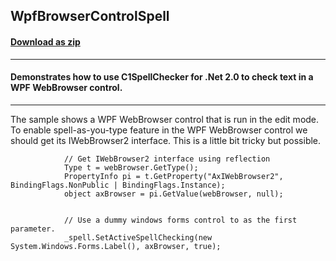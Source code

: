 ## WpfBrowserControlSpell
#### [Download as zip](https://grapecity.github.io/DownGit/#/home?url=https://github.com/GrapeCity/ComponentOne-WinForms-Samples/tree/master/NetFramework\SpellChecker\CS\WebBrowserSpellWpf)
____
#### Demonstrates how to use C1SpellChecker for .Net 2.0 to check text in a WPF WebBrowser control.
____
The sample shows a WPF WebBrowser control that is run in the edit mode. To enable spell-as-you-type feature in the WPF WebBrowser control we should get its IWebBrowser2 interface. This is a little bit tricky but possible. 

```
            // Get IWebBrowser2 interface using reflection
            Type t = webBrowser.GetType();
            PropertyInfo pi = t.GetProperty("AxIWebBrowser2", BindingFlags.NonPublic | BindingFlags.Instance);
            object axBrowser = pi.GetValue(webBrowser, null);


            // Use a dummy windows forms control to as the first parameter.
            _spell.SetActiveSpellChecking(new System.Windows.Forms.Label(), axBrowser, true);
```